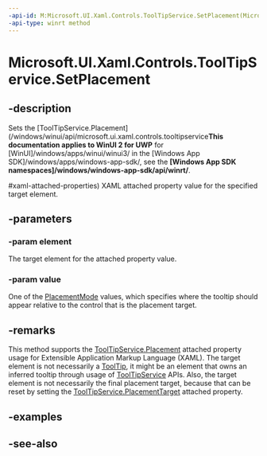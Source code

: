 ```yaml
---
-api-id: M:Microsoft.UI.Xaml.Controls.ToolTipService.SetPlacement(Microsoft.UI.Xaml.DependencyObject,Microsoft.UI.Xaml.Controls.Primitives.PlacementMode)
-api-type: winrt method
---
```


<!-- Method syntax
public void SetPlacement(Windows.UI.Xaml.DependencyObject element, Windows.UI.Xaml.Controls.Primitives.PlacementMode value)
-->

# Microsoft.UI.Xaml.Controls.ToolTipService.SetPlacement

## -description
Sets the [ToolTipService.Placement](/windows/winui/api/microsoft.ui.xaml.controls.tooltipservice**This documentation applies to WinUI 2 for UWP** for [WinUI]/windows/apps/winui/winui3/ in the [Windows App SDK]/windows/apps/windows-app-sdk/, see the **[Windows App SDK namespaces]/windows/windows-app-sdk/api/winrt/**.

#xaml-attached-properties) XAML attached property value for the specified target element.

## -parameters
### -param element
The target element for the attached property value.

### -param value
One of the [PlacementMode](../microsoft.ui.xaml.controls.primitives/placementmode.md) values, which specifies where the tooltip should appear relative to the control that is the placement target.

## -remarks
This method supports the [ToolTipService.Placement](/windows/winui/api/microsoft.ui.xaml.controls.tooltipservice#xaml-attached-properties) attached property usage for Extensible Application Markup Language (XAML). The target element is not necessarily a [ToolTip](tooltip.md), it might be an element that owns an inferred tooltip through usage of [ToolTipService](tooltipservice.md) APIs. Also, the target element is not necessarily the final placement target, because that can be reset by setting the [ToolTipService.PlacementTarget](/windows/winui/api/microsoft.ui.xaml.controls.tooltipservice#xaml-attached-properties) attached property.

## -examples

## -see-also
